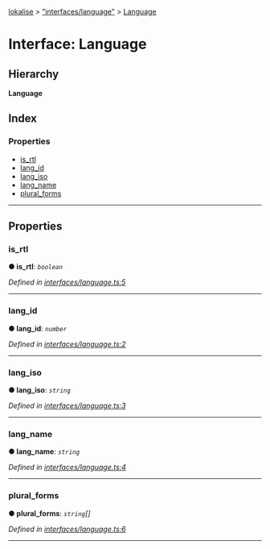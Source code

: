 [lokalise](../README.md) > ["interfaces/language"](../modules/_interfaces_language_.md) > [Language](../interfaces/_interfaces_language_.language.md)

# Interface: Language

## Hierarchy

**Language**

## Index

### Properties

* [is_rtl](_interfaces_language_.language.md#is_rtl)
* [lang_id](_interfaces_language_.language.md#lang_id)
* [lang_iso](_interfaces_language_.language.md#lang_iso)
* [lang_name](_interfaces_language_.language.md#lang_name)
* [plural_forms](_interfaces_language_.language.md#plural_forms)

---

## Properties

<a id="is_rtl"></a>

###  is_rtl

**● is_rtl**: *`boolean`*

*Defined in [interfaces/language.ts:5](https://github.com/lokalise/node-lokalise-api/blob/324e932/src/interfaces/language.ts#L5)*

___
<a id="lang_id"></a>

###  lang_id

**● lang_id**: *`number`*

*Defined in [interfaces/language.ts:2](https://github.com/lokalise/node-lokalise-api/blob/324e932/src/interfaces/language.ts#L2)*

___
<a id="lang_iso"></a>

###  lang_iso

**● lang_iso**: *`string`*

*Defined in [interfaces/language.ts:3](https://github.com/lokalise/node-lokalise-api/blob/324e932/src/interfaces/language.ts#L3)*

___
<a id="lang_name"></a>

###  lang_name

**● lang_name**: *`string`*

*Defined in [interfaces/language.ts:4](https://github.com/lokalise/node-lokalise-api/blob/324e932/src/interfaces/language.ts#L4)*

___
<a id="plural_forms"></a>

###  plural_forms

**● plural_forms**: *`string`[]*

*Defined in [interfaces/language.ts:6](https://github.com/lokalise/node-lokalise-api/blob/324e932/src/interfaces/language.ts#L6)*

___

